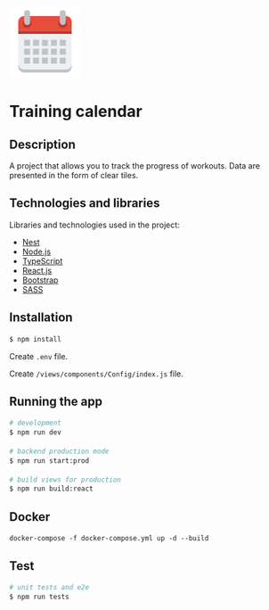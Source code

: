 ﻿﻿![icon](https://raw.githubusercontent.com/Andy1Blue/fit-calendar/master/views/assets/logo-calendar.png)

Training calendar
====

## Description

A project that allows you to track the progress of workouts. Data are presented in the form of clear tiles.

## Technologies and libraries

Libraries and technologies used in the project:
- [Nest](https://nestjs.com/)
- [Node.js](https://nodejs.org/en/)
- [TypeScript](https://www.typescriptlang.org/)
- [React.js](https://facebook.github.io/react/)
- [Bootstrap](https://v4-alpha.getbootstrap.com)
- [SASS](https://sass-lang.com)

## Installation

```bash
$ npm install
```

Create `.env` file.

Create `/views/components/Config/index.js` file.

## Running the app

```bash
# development
$ npm run dev

# backend production mode
$ npm run start:prod

# build views for production
$ npm run build:react
```

## Docker

```
docker-compose -f docker-compose.yml up -d --build
```

## Test

```bash
# unit tests and e2e
$ npm run tests
```
